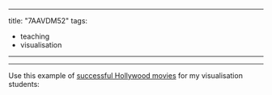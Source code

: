 
---
title: "7AAVDM52"
tags:
- teaching
- visualisation
---
---

Use this example of [successful Hollywood movies](https://informationisbeautiful.net/visualizations/what-is-the-most-successful-hollywood-movie-of-all-time/#interactive) for my visualisation students:
